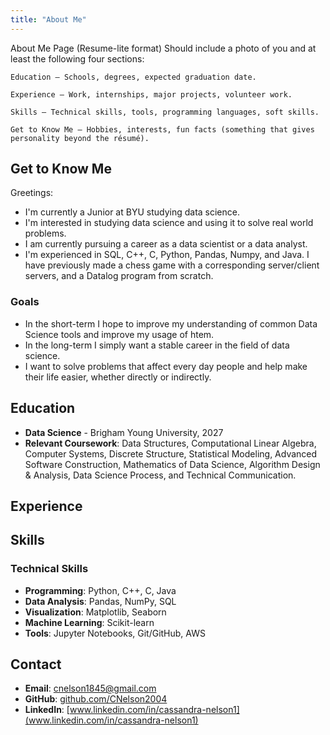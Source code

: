 ```yaml
---
title: "About Me"
---
```


About Me Page (Resume-lite format)
Should include a photo of you and at least the following four sections:

    Education – Schools, degrees, expected graduation date.

    Experience – Work, internships, major projects, volunteer work.

    Skills – Technical skills, tools, programming languages, soft skills.

    Get to Know Me – Hobbies, interests, fun facts (something that gives personality beyond the résumé).

## Get to Know Me

Greetings:

- I'm currently a Junior at BYU studying data science. 
- I'm interested in studying data science and using it to solve real world problems.
- I am currently pursuing a career as a data scientist or a data analyst. 
- I'm experienced in SQL, C++, C, Python, Pandas, Numpy, and Java. I have previously made a chess game with a corresponding server/client servers, and a Datalog program from scratch.

### Goals
- In the short-term I hope to improve my understanding of common Data Science tools and improve my usage of htem.
- In the long-term I simply want a stable career in the field of data science. 
- I want to solve problems that affect every day people and help make their life easier, whether directly or indirectly. 


## Education

- **Data Science** - Brigham Young University, 2027
- **Relevant Coursework**: Data Structures, Computational Linear Algebra, Computer Systems, Discrete Structure, Statistical Modeling, Advanced Software Construction, Mathematics of Data Science, Algorithm Design & Analysis, Data Science Process, and Technical Communication.

## Experience


## Skills

### Technical Skills
- **Programming**: Python, C++, C, Java
- **Data Analysis**: Pandas, NumPy, SQL
- **Visualization**: Matplotlib, Seaborn
- **Machine Learning**: Scikit-learn
- **Tools**: Jupyter Notebooks, Git/GitHub, AWS

## Contact

- **Email**: cnelson1845@gmail.com
- **GitHub**: [github.com/CNelson2004](https://github.com/CNelson2004)
- **LinkedIn**: [www.linkedin.com/in/cassandra-nelson1](www.linkedin.com/in/cassandra-nelson1)
